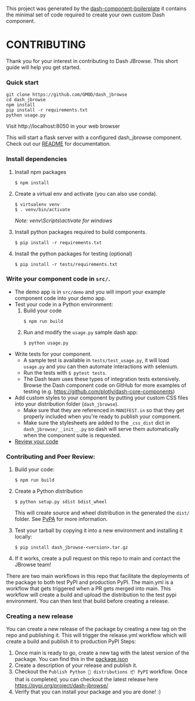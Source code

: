 This project was generated by the
[dash-component-boilerplate](https://github.com/plotly/dash-component-boilerplate)
it contains the minimal set of code required to create your own custom Dash
component.

# CONTRIBUTING

Thank you for your interest in contributing to Dash JBrowse. This short guide
will help you get started.

### Quick start

```
git clone https://github.com/GMOD/dash_jbrowse
cd dash_jbrowse
npm install
pip install -r requirements.txt
python usage.py
```

Visit http://localhost:8050 in your web browser

This will start a flask server with a configured dash_jbrowse component. Check
out our [README](./README.md) for documentation.

### Install dependencies

1. Install npm packages
   ```
   $ npm install
   ```
2. Create a virtual env and activate (you can also use conda).

   ```
   $ virtualenv venv
   $ . venv/bin/activate
   ```

   _Note: venv\Scripts\activate for windows_

3. Install python packages required to build components.
   ```
   $ pip install -r requirements.txt
   ```
4. Install the python packages for testing (optional)
   ```
   $ pip install -r tests/requirements.txt
   ```

### Write your component code in `src/`.

- The demo app is in `src/demo` and you will import your example component code
  into your demo app.
- Test your code in a Python environment:
  1. Build your code
     ```
     $ npm run build
     ```
  2. Run and modify the `usage.py` sample dash app:
     ```
     $ python usage.py
     ```
- Write tests for your component.
  - A sample test is available in `tests/test_usage.py`, it will load `usage.py`
    and you can then automate interactions with selenium.
  - Run the tests with `$ pytest tests`.
  - The Dash team uses these types of integration tests extensively. Browse the
    Dash component code on GitHub for more examples of testing (e.g.
    https://github.com/plotly/dash-core-components)
- Add custom styles to your component by putting your custom CSS files into your
  distribution folder (`dash_jbrowse`).
  - Make sure that they are referenced in `MANIFEST.in` so that they get
    properly included when you're ready to publish your component.
  - Make sure the stylesheets are added to the `_css_dist` dict in
    `dash_jbrowse/__init__.py` so dash will serve them automatically when the
    component suite is requested.
- [Review your code](./review_checklist.md)

### Contributing and Peer Review:

1. Build your code:
   ```
   $ npm run build
   ```
2. Create a Python distribution

   ```
   $ python setup.py sdist bdist_wheel
   ```

   This will create source and wheel distribution in the generated the `dist/`
   folder. See
   [PyPA](https://packaging.python.org/guides/distributing-packages-using-setuptools/#packaging-your-project)
   for more information.

3. Test your tarball by copying it into a new environment and installing it
   locally:
   ```
   $ pip install dash_jbrowse-<version>.tar.gz
   ```
4. If it works, create a pull request on this repo to main and contact the
   JBrowse team!

<!-- 5. Share your component with the community! https://community.plotly.com/c/dash
    1. Publish this repository to GitHub
    2. Tag your GitHub repository with the plotly-dash tag so that it appears here: https://github.com/topics/plotly-dash
    3. Create a post in the Dash community forum: https://community.plotly.com/c/dash -->

There are two main workflows in this repo that facilitate the deployments of the
package to both test PyPI and production PyPI. The main.yml is a workflow that
gets triggered when a PR gets merged into main. This workflow will create a
build and upload the distribution to the test pypi environment. You can then
test that build before creating a release.

### Creating a new release

You can create a new release of the package by creating a new tag on the repo
and publishing it. This will trigger the release.yml workflow which will create
a build and publish it to production PyPI Steps:

1. Once main is ready to go, create a new tag with the latest version of the
   package. You can find this in the [package.json](package.json)
2. Create a description of your release and publish it.
3. Checkout the `Publish Python 🐍 distributions 📦 PyPI` workflow. Once that is
   completed, you can checkout the latest release here
   https://pypi.org/project/dash-jbrowse/
4. Verify that you can install your package and you are done! :)
